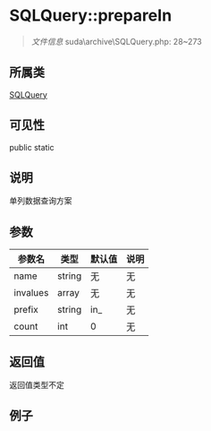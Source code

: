 # SQLQuery::prepareIn

> *文件信息* suda\archive\SQLQuery.php: 28~273
## 所属类 

[SQLQuery](../SQLQuery.md)

## 可见性

  public  static
## 说明

单列数据查询方案


## 参数

 
| 参数名 | 类型 | 默认值 | 说明 |
|--------|-----|-------|-------|
 | name |  string | 无 | 无 |
 | invalues |  array | 无 | 无 |
 | prefix |  string | in_ | 无 |
 | count |  int | 0 | 无 |
## 返回值
返回值类型不定
## 例子